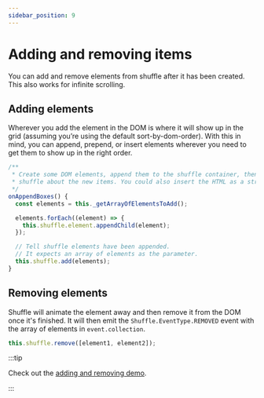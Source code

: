 ```yaml
---
sidebar_position: 9
---
```


# Adding and removing items

You can add and remove elements from shuffle after it has been created. This also works for infinite scrolling.

## Adding elements

Wherever you add the element in the DOM is where it will show up in the grid (assuming you’re using the default sort-by-dom-order). With this in mind, you can append, prepend, or insert elements wherever you need to get them to show up in the right order.

```js
/**
 * Create some DOM elements, append them to the shuffle container, then notify
 * shuffle about the new items. You could also insert the HTML as a string.
 */
onAppendBoxes() {
  const elements = this._getArrayOfElementsToAdd();

  elements.forEach((element) => {
    this.shuffle.element.appendChild(element);
  });

  // Tell shuffle elements have been appended.
  // It expects an array of elements as the parameter.
  this.shuffle.add(elements);
}
```

## Removing elements

Shuffle will animate the element away and then remove it from the DOM once it's finished. It will then emit the `Shuffle.EventType.REMOVED` event with the array of elements in `event.collection`.

```js
this.shuffle.remove([element1, element2]);
```

:::tip

Check out the [adding and removing demo](https://codepen.io/Vestride/details/yLParZL).

:::
